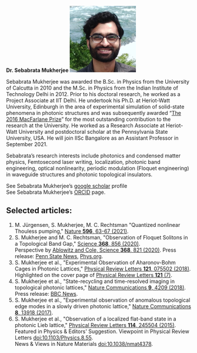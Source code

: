**Dr. Sebabrata Mukherjee**
<img src="me.jpeg" width="180" />


Sebabrata Mukherjee was awarded the B.Sc. in Physics from the University of Calcutta in 2010 and the M.Sc. in Physics from the Indian Institute of Technology Delhi in 2012. Prior to his doctoral research, he worked as a Project Associate at IIT Delhi. He undertook his Ph.D. at Heriot-Watt University, Edinburgh in the area of experimental simulation of solid-state phenomena in photonic structures and was subsequently awarded “[The 2016 MacFarlane Prize](https://www.hw.ac.uk/uk/students/doc/macfarlane-fund-poster.pdf)” for the most outstanding contribution to the research at the University. He worked as a Research Associate at Heriot-Watt University and postdoctoral scholar at the Pennsylvania State University, USA. He will join IISc Bangalore as an Assistant Professor in September 2021. <br />

Sebabrata’s research interests include photonics and condensed matter physics, Femtosecond laser writing, localization, photonic band engineering, optical nonlinearity, periodic modulation (Floquet engineering) in waveguide structures and photonic topological insulators. 


See Sebabrata Mukherjee’s [google scholar](https://scholar.google.co.uk/citations?hl=en&user=M29JjtAAAAAJ) profile <br />
See Sebabrata Mukherjee’s [ORCID](https://orcid.org/0000-0003-1942-2521) page. <br />


## Selected articles:
1. M. Jürgensen, S. Mukherjee, M. C. Rechtsman "Quantized nonlinear Thouless pumping," [Nature **596**, 63-67 (2021)](https://doi.org/10.1038/s41586-021-03688-9).
2. S. Mukherjee and M. C. Rechtsman, "Observation of Floquet Solitons in a Topological Band Gap," [Science **368**, 856 (2020)](https://doi.org/10.1126/science.aba8725). <br /> Perspective by [Ablowitz and Cole, Science **368**, 821 (2020)](https://science.sciencemag.org/content/368/6493/821). Press release: [Penn State News](https://news.psu.edu/story/621552/2020/05/28/research/geometry-intricately-fabricated-glass-makes-light-trap-itself), [Phys.org](https://phys.org/news/2020-06-geometry-intricately-fabricated-glass.html).
3. S. Mukherjee et al., "Experimental Observation of Aharonov-Bohm Cages in Photonic Lattices," [Physical Review Letters **121**, 075502 (2018)](https://doi.org/10.1103/PhysRevLett.121.075502). Highlighted on the cover page of [Physical Review Letters **121** (7)](https://journals.aps.org/prl/issues/121/7).
4. S. Mukherjee et al., "State-recycling and time-resolved imaging in topological photonic lattices," [Nature Communications **9**, 4209 (2018)](https://doi.org/10.1038/s41467-018-06723-y). Press release: [BBC News](https://www.bbc.com/news/uk-scotland-46070122?SThisFB&fbclid=IwAR3Ln2qR31mAFf4uhu81kmCbJ13mMbOYWxq6Sm19EIHwQQM-ISZu1ALAscA).
5. S. Mukherjee et al., "Experimental observation of anomalous topological edge modes in a slowly driven photonic lattice," [Nature Communications **8**, 13918 (2017)](https://doi.org/10.1038/ncomms13918).
6. S. Mukherjee et al., "Observation of a localized flat-band state in a photonic Lieb lattice," [Physical Review Letters **114**, 245504 (2015)](https://doi.org/10.1103/PhysRevLett.114.245504). Featured in Physics & Editors' Suggestion. Viewpoint in Physical Review Letters [doi:10.1103/Physics.8.55](https://physics.aps.org/articles/v8/55). <br /> News & Views in Nature Materials [doi:10.1038/nmat4378](https://doi.org/10.1038/nmat4378).
